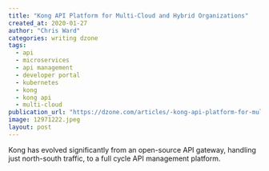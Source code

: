 ```yaml
---
title: "Kong API Platform for Multi-Cloud and Hybrid Organizations"
created_at: 2020-01-27
author: "Chris Ward"
categories: writing dzone
tags: 
  - api
  - microservices
  - api management
  - developer portal
  - kubernetes
  - kong
  - kong api
  - multi-cloud
publication_url: "https://dzone.com/articles/-kong-api-platform-for-multi-cloud-and-hybrid-orga"
image: 12971222.jpeg
layout: post
---
```

Kong has evolved significantly from an open-source API gateway, handling just north-south traffic, to a full cycle API management platform.

